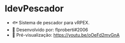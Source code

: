 # ldevPescador
- 🐟 Sistema de pescador para vRPEX.
- 🔨 Desenvolvido por: flproberti#2006
- 👀 Pré-visualização: https://youtu.be/oOeFd2mvGnA
